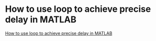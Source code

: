 # How to use loop to achieve precise delay in MATLAB
[How to use loop to achieve precise delay in MATLAB](https://aiwithcloud.com/2022/09/15/how_to_use_loop_to_achieve_precise_delay_in_matlab/)